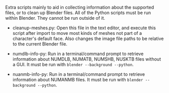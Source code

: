 Extra scripts mainly to aid in collecting information about the supported files, or to clean up Blender files.
All of the Python scripts must be run within Blender. They cannot be run outside of it.

* cleanup-meshes.py: Open this file in the text editor, and execute this script after import to move most kinds of meshes not part of a character's default face. Also changes the image file paths to be relative to the current Blender file.

* numdlb-info-py: Run in a terminal/command prompt to retrieve information about NUMDLB, NUMATB, NUMSHB, NUSKTB files without a GUI. It must be run with `blender --background --python`.

* nuanmb-info-py: Run in a terminal/command prompt to retrieve information about NUMANMB files. It must be run with `blender --background --python`.
